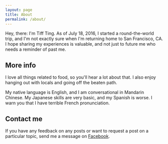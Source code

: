 ```yaml
---
layout: page
title: About
permalink: /about/
---
```


Hey, there: I'm Tiff Ting. As of July 18, 2016, I started a round-the-world trip, and I'm not exactly sure when I'm returning home to San Francisco, CA. I hope sharing my experiences is valuable, and not just to future me who needs a reminder of past me.

## More info

I love all things related to food, so you'll hear a lot about that. I also enjoy hanging out with locals and going off the beaten path.

My native language is English, and I am conversational in Mandarin Chinese. My Japanese skills are very basic, and my Spanish is worse. I warn you that I have terrible French pronunciation.

## Contact me

If you have any feedback on any posts or want to request a post on a particular topic, send me a message on [Facebook][facebook].

[facebook]: https://www.facebook.com/tiff.ting/